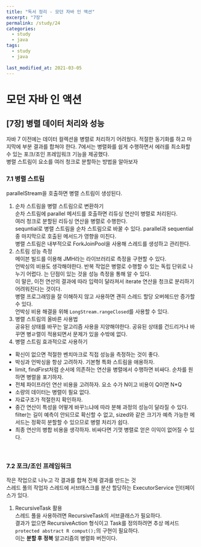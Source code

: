 ```yaml
---
title: "독서 정리 - 모던 자바 인 액션"
excerpt: "7장"
permalink: /study/24
categories:
  - study
  - java
tags:
  - study
  - java
  
last_modified_at: 2021-03-05
---  
```

# 모던 자바 인 액션

## [7장] 병렬 데이터 처리와 성능  
자바 7 이전에는 데이터 컬렉션을 병렬로 처리하기 어려웠다. 적절한 동기화를 하고 마지막에 부분 결과를 합쳐야 한다. 7에서는 병렬화를 쉽게 수행하면서 에러를 최소화할 수 있는 포크/조인 프레임워크 기능을 제공했다.  
병렬 스트림이 요소를 여러 청크로 분할하는 방법을 알아보자

### 7.1 병렬 스트림  
parallelStream을 호출하면 병렬 스트림이 생성된다.  
1. 순차 스트림을 병렬 스트림으로 변환하기  
순차 스트림에 parallel 메서드를 호출하면 리듀싱 연산이 병렬로 처리된다.  
여러 청크로 분할된 리듀싱 연산을 병렬로 수행한다.  
sequntial로 병렬 스트림을 순차 스트림으로 바꿀 수 있다. parallel과 sequential 중 마지막으로 호출된 메서드가 영향을 미친다.  
병렬 스트림은 내부적으로 ForkJoinPool을 사용해 스레드를 생성하고 관리한다.  
2. 스트림 성능 측정  
메이븐 빌드를 이용해 JMH라는 라이브러리로 측정을 구현할 수 있다.  
언박싱의 비용도 생각해야한다. 반복 작업은 병렬로 수행할 수 있는 독립 단위로 나누기 어렵다. 는 단점이 있는 것을 성능 측정을 통해 알 수 있다.  
이 말은, 이전 연산의 결과에 따라 입력이 달라져서 iterate 연산을 청크로 분리하기 어려워진다는 것이다.  
병렬 프로그래밍을 잘 이해하지 않고 사용하면 괜히 스레드 할당 오버헤드만 증가할 수 있다.  
언박싱 비용 해결을 위해 `LongStream.rangeClosed`를 사용할 수 있다.   
3. 병렬 스트림의 올바른 사용법  
공유된 상태를 바꾸는 알고리즘 사용을 지양해야한다. 공유된 상태를 건드리거나 바꾸면 병ㄹ렬이 적용되면서 문제가 있을 수밖에 없다.  
4. 병렬 스트림 효과적으로 사용하기  
- 확신이 없으면 적절한 벤치마크로 직접 성능을 측정하는 것이 좋다.  
- 박싱과 언박싱을 항상 고려하자. 기본형 특화 스트림을 애용하자.  
- limit, findFirst처럼 순서에 의존하는 연산을 병렬에서 수행하면 비싸다. 순차를 원하면 병렬을 포기하자.  
- 전체 파이프라인 연산 비용을 고려하자. 요소 수가 N이고 비용이 Q이면 N*Q  
- 소량의 데이터는 병렬이 필요 없다.  
- 자료구조가 적절한지 확인하자.  
- 중간 연산이 특성을 어떻게 바꾸느냐에 따라 분해 과정의 성능이 달라질 수 있다. filter는 길이 예측이 안되므로 확신할 수 없고, sized와 같은 크기가 예측 가능한 메서드는 정확히 분할할 수 있으므로 병렬 처리가 쉽다.  
- 최종 연산의 병합 비용을 생각하자. 비싸다면 기껏 병렬로 얻은 이익이 없어질 수 있다.  
<br>  

### 7.2 포크/조인 프레임워크  
작은 작업으로 나누고 각 결과를 합쳐 전체 결과를 만드는 것  
스레드 풀의 작업자 스레드에 서브태스크를 분산 할당하는 ExecutorService 인터페이스가 있다.  
1. RecursiveTask 활용  
스레드 풀을 사용하려면 RecursiveTask<R>의 서브클래스가 필요하다.  
결과가 없으면 RecursiveAction 형식이고 Task를 정의하려면 추상 메서드 `protected abstract R comput();`의 구현이 필요하다.  
이는 **분할 후 정복** 알고리즘의 병렬화 버전이다.  

